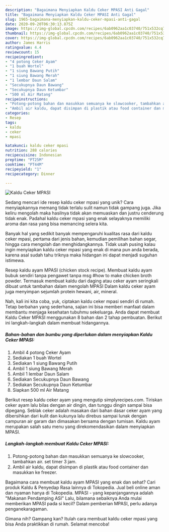 ```yaml
---
description: "Bagaimana Menyiapkan Kaldu Ceker MPASI Anti Gagal"
title: "Bagaimana Menyiapkan Kaldu Ceker MPASI Anti Gagal"
slug: 1965-bagaimana-menyiapkan-kaldu-ceker-mpasi-anti-gagal
date: 2020-09-20T06:30:13.875Z
image: https://img-global.cpcdn.com/recipes/6ab0962aa1c03740/751x532cq70/kaldu-ceker-mpasi-foto-resep-utama.jpg
thumbnail: https://img-global.cpcdn.com/recipes/6ab0962aa1c03740/751x532cq70/kaldu-ceker-mpasi-foto-resep-utama.jpg
cover: https://img-global.cpcdn.com/recipes/6ab0962aa1c03740/751x532cq70/kaldu-ceker-mpasi-foto-resep-utama.jpg
author: James Harris
ratingvalue: 4.4
reviewcount: 15
recipeingredient:
- "4 potong Ceker Ayam"
- "1 buah Wortel"
- "1 siung Bawang Putih"
- "1 siung Bawang Merah"
- "1 lembar Daun Salam"
- "Secukupnya Daun Bawang"
- "Secukupnya Daun Ketumbar"
- "500 ml Air Matang"
recipeinstructions:
- "Potong-potong bahan dan masukkan semuanya ke slowcooker, tambahkan air. set timer 3 jam."
- "Ambil air kaldu, dapat disimpan di plastik atau food container dan masukkan ke freezer."
categories:
- Resep
tags:
- kaldu
- ceker
- mpasi

katakunci: kaldu ceker mpasi 
nutrition: 288 calories
recipecuisine: Indonesian
preptime: "PT25M"
cooktime: "PT44M"
recipeyield: "1"
recipecategory: Dinner

---
```



![Kaldu Ceker MPASI](https://img-global.cpcdn.com/recipes/6ab0962aa1c03740/751x532cq70/kaldu-ceker-mpasi-foto-resep-utama.jpg)

Sedang mencari ide resep kaldu ceker mpasi yang unik? Cara menyiapkannya memang tidak terlalu sulit namun tidak gampang juga. Jika keliru mengolah maka hasilnya tidak akan memuaskan dan justru cenderung tidak enak. Padahal kaldu ceker mpasi yang enak selayaknya memiliki aroma dan rasa yang bisa memancing selera kita.

Banyak hal yang sedikit banyak mempengaruhi kualitas rasa dari kaldu ceker mpasi, pertama dari jenis bahan, kemudian pemilihan bahan segar, hingga cara mengolah dan menghidangkannya. Tidak usah pusing kalau ingin menyiapkan kaldu ceker mpasi yang enak di mana pun anda berada, karena asal sudah tahu triknya maka hidangan ini dapat menjadi suguhan istimewa.

Resep kaldu ayam MPASI (chicken stock recipe). Membuat kaldu ayam bubuk sendiri tanpa pengawet tanpa msg #how to make chicken broth powder. Termasuk membuat kaldu dari daging atau ceker ayam seringkali dibuat untuk tambahan dalam mengolah MPASI Dalam kaldu ceker ayam juga menyimpan sejumlah protein hewani, air, mineral.


Nah, kali ini kita coba, yuk, ciptakan kaldu ceker mpasi sendiri di rumah. Tetap berbahan yang sederhana, sajian ini bisa memberi manfaat dalam membantu menjaga kesehatan tubuhmu sekeluarga. Anda dapat membuat Kaldu Ceker MPASI menggunakan 8 bahan dan 2 tahap pembuatan. Berikut ini langkah-langkah dalam membuat hidangannya.

<!--inarticleads1-->

##### Bahan-bahan dan bumbu yang diperlukan dalam menyiapkan Kaldu Ceker MPASI:

1. Ambil 4 potong Ceker Ayam
1. Sediakan 1 buah Wortel
1. Sediakan 1 siung Bawang Putih
1. Ambil 1 siung Bawang Merah
1. Ambil 1 lembar Daun Salam
1. Sediakan Secukupnya Daun Bawang
1. Sediakan Secukupnya Daun Ketumbar
1. Siapkan 500 ml Air Matang


Berikut resep kaldu ceker ayam yang mengutip simplyrecipes.com. Tiriskan ceker ayam lalu bilas dengan air dingin, dan tunggu dingin sampai bisa dipegang. Seblak ceker adalah masakan dari bahan dasar ceker ayam yang dibersihkan dari kulit dan kukunya lalu direbus sampai lunak dengan campuran air garam dan dimasakan bersama dengan tumisan. Kaldu ayam merupakan salah satu menu yang direkomendasikan dalam menyiapkan MPASI. 

<!--inarticleads2-->

##### Langkah-langkah membuat Kaldu Ceker MPASI:

1. Potong-potong bahan dan masukkan semuanya ke slowcooker, tambahkan air. set timer 3 jam.
1. Ambil air kaldu, dapat disimpan di plastik atau food container dan masukkan ke freezer.


Bagaimana cara membuat kaldu ayam MPASI yang enak dan sehat? Cari produk Kaldu &amp; Penyedap Rasa lainnya di Tokopedia. Jual beli online aman dan nyaman hanya di Tokopedia. MPASI - yang kepanjangannya adalah &#34;Makanan Pendamping ASI&#34; Lalu, bilamana sebaiknya Anda mulai memberikan MPASI pada si kecil? Dalam pemberian MPASI, perlu adanya penganekaragaman. 

Gimana nih? Gampang kan? Itulah cara membuat kaldu ceker mpasi yang bisa Anda praktikkan di rumah. Selamat mencoba!
